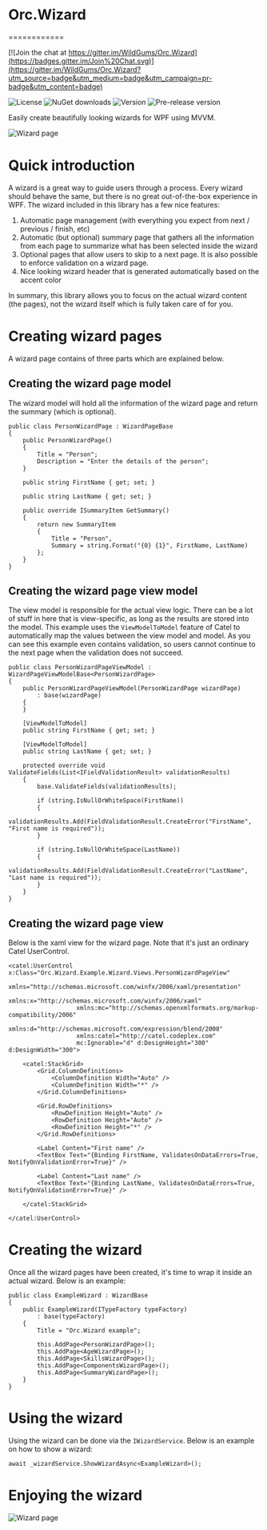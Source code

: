 # Orc.Wizard
============

[![Join the chat at https://gitter.im/WildGums/Orc.Wizard](https://badges.gitter.im/Join%20Chat.svg)](https://gitter.im/WildGums/Orc.Wizard?utm_source=badge&utm_medium=badge&utm_campaign=pr-badge&utm_content=badge)

![License](https://img.shields.io/github/license/wildgums/orc.wizard.svg)
![NuGet downloads](https://img.shields.io/nuget/dt/orc.wizard.svg)
![Version](https://img.shields.io/nuget/v/orc.wizard.svg)
![Pre-release version](https://img.shields.io/nuget/vpre/orc.wizard.svg)

Easily create beautifully looking wizards for WPF using MVVM.

![Wizard page](doc/images/wizard_01.png)

# Quick introduction

A wizard is a great way to guide users through a process. Every wizard should behave the same, but there is no great out-of-the-box experience in WPF. The wizard included in this library has a few nice features:

1. Automatic page management (with everything you expect from next / previous / finish, etc)
2. Automatic (but optional) summary page that gathers all the information from each page to summarize what has been selected inside the wizard
3. Optional pages that allow users to skip to a next page. It is also possible to enforce validation on a wizard page.
4. Nice looking wizard header that is generated automatically based on the accent color  

In summary, this library allows you to focus on the actual wizard content (the pages), not the wizard itself which is fully taken care of for you.

# Creating wizard pages

A wizard page contains of three parts which are explained below.

## Creating the wizard page model

The wizard model will hold all the information of the wizard page and return the summary (which is optional). 

	public class PersonWizardPage : WizardPageBase
	{
	    public PersonWizardPage()
	    {
	        Title = "Person";
	        Description = "Enter the details of the person";
	    }
	
	    public string FirstName { get; set; }
	
	    public string LastName { get; set; }
	
	    public override ISummaryItem GetSummary()
	    {
	        return new SummaryItem
	        {
	            Title = "Person",
	            Summary = string.Format("{0} {1}", FirstName, LastName)
	        };
	    }
	}

## Creating the wizard page view model

The view model is responsible for the actual view logic. There can be a lot of stuff in here that is view-specific, as long as the results are stored into the model. This example uses the `ViewModelToModel` feature of Catel to automatically map the values between the view model and model. As you can see this example even contains validation, so users cannot continue to the next page when the validation does not succeed.

	public class PersonWizardPageViewModel : WizardPageViewModelBase<PersonWizardPage>
	{
	    public PersonWizardPageViewModel(PersonWizardPage wizardPage)
	        : base(wizardPage)
	    {
	    }
	
	    [ViewModelToModel]
	    public string FirstName { get; set; }
	
	    [ViewModelToModel]
	    public string LastName { get; set; }
	
	    protected override void ValidateFields(List<IFieldValidationResult> validationResults)
	    {
	        base.ValidateFields(validationResults);
	
	        if (string.IsNullOrWhiteSpace(FirstName))
	        {
	            validationResults.Add(FieldValidationResult.CreateError("FirstName", "First name is required"));
	        }
	
	        if (string.IsNullOrWhiteSpace(LastName))
	        {
	            validationResults.Add(FieldValidationResult.CreateError("LastName", "Last name is required"));
	        }
	    }
	}


## Creating the wizard page view

Below is the xaml view for the wizard page. Note that it's just an ordinary Catel UserControl.

	<catel:UserControl x:Class="Orc.Wizard.Example.Wizard.Views.PersonWizardPageView"
					   xmlns="http://schemas.microsoft.com/winfx/2006/xaml/presentation"
					   xmlns:x="http://schemas.microsoft.com/winfx/2006/xaml"
					   xmlns:mc="http://schemas.openxmlformats.org/markup-compatibility/2006" 
					   xmlns:d="http://schemas.microsoft.com/expression/blend/2008"
					   xmlns:catel="http://catel.codeplex.com"
					   mc:Ignorable="d" d:DesignHeight="300" d:DesignWidth="300">
	
		<catel:StackGrid>
			<Grid.ColumnDefinitions>
				<ColumnDefinition Width="Auto" />
				<ColumnDefinition Width="*" />
			</Grid.ColumnDefinitions>
			
			<Grid.RowDefinitions>
				<RowDefinition Height="Auto" />
				<RowDefinition Height="Auto" />
				<RowDefinition Height="*" />
			</Grid.RowDefinitions>
	
			<Label Content="First name" />
			<TextBox Text="{Binding FirstName, ValidatesOnDataErrors=True, NotifyOnValidationError=True}" />
			
			<Label Content="Last name" />
			<TextBox Text="{Binding LastName, ValidatesOnDataErrors=True, NotifyOnValidationError=True}" />
			
		</catel:StackGrid>
		
	</catel:UserControl>

# Creating the wizard

Once all the wizard pages have been created, it's time to wrap it inside an actual wizard. Below is an example:

	public class ExampleWizard : WizardBase
	{
	    public ExampleWizard(ITypeFactory typeFactory)
	        : base(typeFactory)
	    {
	        Title = "Orc.Wizard example"; 
	
	        this.AddPage<PersonWizardPage>();
	        this.AddPage<AgeWizardPage>();
	        this.AddPage<SkillsWizardPage>();
	        this.AddPage<ComponentsWizardPage>();
	        this.AddPage<SummaryWizardPage>();
	    }
	}

# Using the wizard

Using the wizard can be done via the `IWizardService`. Below is an example on how to show a wizard:

	await _wizardService.ShowWizardAsync<ExampleWizard>();

# Enjoying the wizard

![Wizard page](doc/images/wizard.gif)